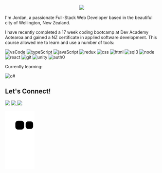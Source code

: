 <p align="center">
  <img src="https://capsule-render.vercel.app/api?text=Kia%20Ora!&animation=fadeIn&type=waving&color=gradient&height=100&customColorList=24"/>
</p>
<p>
  I'm Jordan, a passionate Full-Stack Web Developer based in the beautiful city of Wellington, New Zealand.
</p>
<p>
  I have recently completed a 17 week coding bootcamp at Dev Academy Aotearoa and gained a NZ certificate in applied software development. This course allowed me to learn and use a number of tools:
</p>

<p>
  <img height="45" width="45" src="https://cdn.jsdelivr.net/gh/devicons/devicon/icons/vscode/vscode-original.svg" alt="vsCode"/>
  <img height="45" width="45" src="https://cdn.jsdelivr.net/gh/devicons/devicon/icons/typescript/typescript-original.svg" alt="typeScript"/>
  <img height="45" width="45" src="https://cdn.jsdelivr.net/gh/devicons/devicon/icons/javascript/javascript-plain.svg" alt="javaScript"/>
  <img height="45" width="45" src="https://cdn.jsdelivr.net/gh/devicons/devicon/icons/redux/redux-original.svg" alt="redux"/>
  <img height="45" width="45" src="https://cdn.jsdelivr.net/gh/devicons/devicon/icons/css3/css3-plain-wordmark.svg" alt="css"/>
  <img height="45" width="45" src="https://cdn.jsdelivr.net/gh/devicons/devicon/icons/html5/html5-plain-wordmark.svg" alt="html"/>
  <img height="45" width="45" src="https://cdn.jsdelivr.net/gh/devicons/devicon/icons/sqlite/sqlite-original-wordmark.svg" alt="sql3"/>
  <img height="45" width="45" src="https://cdn.jsdelivr.net/gh/devicons/devicon/icons/nodejs/nodejs-plain-wordmark.svg" alt="node"/>
  <img height="45" width="45" src="https://cdn.jsdelivr.net/gh/devicons/devicon/icons/react/react-original-wordmark.svg" alt="react"/>
  <img height="45" width="45" src="https://cdn.jsdelivr.net/gh/devicons/devicon/icons/git/git-plain-wordmark.svg" alt="git"/>
  <img height="45" width="45" src="https://cdn0.iconfinder.com/data/icons/web-social-and-folder-icons/512/Unity_3D.png" alt="unity"/>
  <img height="45" width="45" src="https://cdn4.iconfinder.com/data/icons/logos-brands-5/24/auth0-512.png" alt="auth0"/>

</p>

<p>
  Currently learning:
 </p>
 <p>
  <img height="45" width="45" src="https://cdn.jsdelivr.net/gh/devicons/devicon/icons/csharp/csharp-original.svg" alt="c#"/>
</p>
  
<h2>
  Let's Connect!
</h2>
<p>
  <a href="https://www.linkedin.com/in/jordan-bickers-184317113/"><img height="50" src="https://cdn2.iconfinder.com/data/icons/social-aquiocons/512/Aquicon-Linkedin.png"/></a> 
  <a href="https://www.instagram.com/jordan.bickers/?hl=en"><img height="50" src="https://cdn2.iconfinder.com/data/icons/social-aquiocons/512/Aquicon-Instagram.png"/>  </a>
  <a href="https://www.facebook.com/jordan.bickers.5/"><img height="50" src="https://cdn2.iconfinder.com/data/icons/social-aquiocons/512/Aquicon-Facebook.png"/></a>
</p>

![Snake animation](https://github.com/jordan-bickers/jordan-bickers/blob/output/github-contribution-grid-snake.svg)



